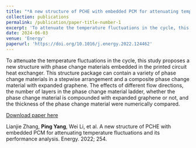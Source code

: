 ```yaml
---
title: "*A new structure of PCHE with embedded PCM for attenuating temperature fluctuations and its performance analysis*"
collection: publications
permalink: /publication/paper-title-number-1
excerpt: 'To attenuate the temperature fluctuations in the cycle, this study proposes a new structure with phase change materials embedded in the printed circuit heat exchanger. This structure package can contain a variety of phase change materials in a stepwise arrangement and a composite phase change material with expanded graphene. The effects of different flow directions, the number of layers in the phase change material ladder, whether the phase change material is compounded with expanded graphene or not, and the thickness of the phase change material were numerically compared.'
date: 2024-06-03
venue: 'Energy'
paperurl: 'https://doi.org/10.1016/j.energy.2022.124462'
---
```


To attenuate the temperature fluctuations in the cycle, this study proposes a new structure with phase change materials embedded in the printed circuit heat exchanger. This structure package can contain a variety of phase change materials in a stepwise arrangement and a composite phase change material with expanded graphene. The effects of different flow directions, the number of layers in the phase change material ladder, whether the phase change material is compounded with expanded graphene or not, and the thickness of the phase change material were numerically compared.

[Download paper here](https://doi.org/10.1016/j.energy.2022.124462)

Lianjie Zhang, **Ping Yang**, Wei Li, et al. A new structure of PCHE with embedded PCM for attenuating temperature fluctuations and its performance analysis. Energy. 2022; 254.
